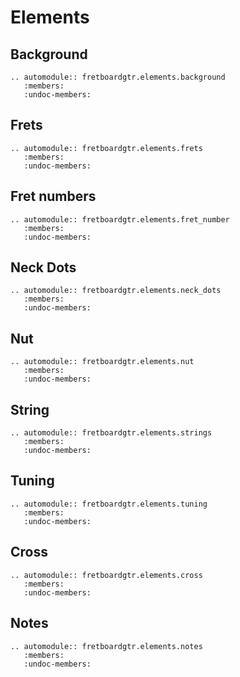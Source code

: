 # Elements

## Background

```{eval-rst}
.. automodule:: fretboardgtr.elements.background
   :members:
   :undoc-members:
```

## Frets

```{eval-rst}
.. automodule:: fretboardgtr.elements.frets
   :members:
   :undoc-members:
```

## Fret numbers

```{eval-rst}
.. automodule:: fretboardgtr.elements.fret_number
   :members:
   :undoc-members:
```

## Neck Dots

```{eval-rst}
.. automodule:: fretboardgtr.elements.neck_dots
   :members:
   :undoc-members:
```

## Nut

```{eval-rst}
.. automodule:: fretboardgtr.elements.nut
   :members:
   :undoc-members:
```

## String

```{eval-rst}
.. automodule:: fretboardgtr.elements.strings
   :members:
   :undoc-members:
```

## Tuning

```{eval-rst}
.. automodule:: fretboardgtr.elements.tuning
   :members:
   :undoc-members:
```

## Cross

```{eval-rst}
.. automodule:: fretboardgtr.elements.cross
   :members:
   :undoc-members:
```
## Notes

```{eval-rst}
.. automodule:: fretboardgtr.elements.notes
   :members:
   :undoc-members:
```
